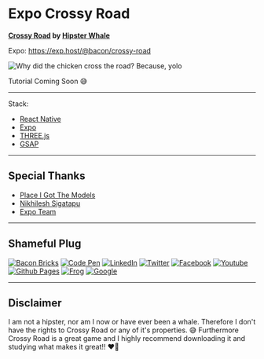 Expo Crossy Road
========

__[Crossy Road](http://www.crossyroad.com/) by [Hipster Whale](http://hipsterwhale.com/)__

Expo: https://exp.host/@bacon/crossy-road

![Why did the chicken cross the road? Because, yolo](/demo.gif?raw=true "Preview Gif 😀 ...I love you")

Tutorial Coming Soon 😅

----

Stack:

- [React Native](https://facebook.github.io/react-native/)
- [Expo](http://expo.io)
- [THREE.js](https://threejs.org/)
- [GSAP](https://greensock.com/)


----

## Special Thanks

- [Place I Got The Models](https://www.models-resource.com/mobile/crossyroad/)
- [Nikhilesh Sigatapu](https://github.com/nikki93)
- [Expo Team](https://twitter.com/expo_io)


----

## Shameful Plug

[![Bacon Bricks](https://img.shields.io/badge/Website-BaconBricks-e95950.svg?maxAge=2592000)](http://baconbricks.com/)
[![Code Pen](https://img.shields.io/badge/CodePen-EvanBacon-000000.svg?maxAge=2592000)](http://codepen.io/EvanBacon/)
[![LinkedIn](https://img.shields.io/badge/LinkedIn-EvanBacon-007bb5.svg?maxAge=2592000)](https://www.linkedin.com/in/evan-bacon-10605b58)
[![Twitter](https://img.shields.io/badge/twitter-@baconbricks-55acee.svg?maxAge=2592000)](http://twitter.com/baconbricks)
[![Facebook](https://img.shields.io/badge/Facebook-BrixMaster-3b5998.svg?maxAge=2592000)](https://www.facebook.com/Brix-Master-478004325673947/)
[![Youtube](https://img.shields.io/badge/Youtube-BaconBrix-bb0000.svg?maxAge=2592000)](https://www.youtube.com/Baconbrix)
[![Github Pages](https://img.shields.io/badge/Github-EvanBacon-4078c0.svg?maxAge=2592000)](http://EvanBacon.github.io)
[![Frog](https://img.shields.io/badge/Website-FrogDesign-46bd00.svg?maxAge=2592000)](http://frogdesign.com/)
[![Google](https://img.shields.io/badge/Google+-BaconBrix-dd4b39.svg?maxAge=2592000)](http://google.com/+Baconbrix)

----

## Disclaimer

I am not a hipster, nor am I now or have ever been a whale. Therefore I don't have the rights to Crossy Road or any of it's properties. 😅 Furthermore Crossy Road is a great game and I highly recommend downloading it and studying what makes it great!! ❤️🐋

